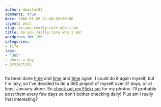 ```yaml
---
author: domster83
comments: true
date: 2008-01-05 21:48:09+00:00
layout: post
slug: do-you-really-care-who-i-am
title: Do you really care who I am?
wordpress_id: 106
categories:
- life
tags:
- '365'
- photo a day
- project365
---
```


Its been done [time](http://www.youtube.com/watch?v=IvDxUoadG6A) and [time](http://www.youtube.com/watch?v=UqVa4TDGCRc) and [time](http://www.youtube.com/watch?v=55YYaJIrmzo) again. I could do it again myself, but I'm lazy, so I've decided to do a 365 project of myself over 31 days, or at least January alone.
So [check out my Flickr set](http://www.flickr.com/photos/domster83/sets/72157603644268373/) for my photos. I'll probably post them every few days so don't bother checking daily! Plus am I really that interesting?
